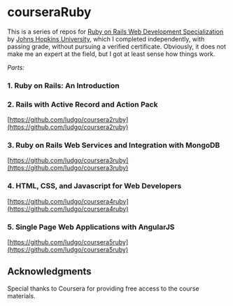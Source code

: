 # courseraRuby

This is a series of repos for [Ruby on Rails Web Development Specialization](https://www.coursera.org/specializations/ruby-on-rails) by [Johns Hopkins University](https://www.jhu.edu/), which I completed independently, with passing grade, without pursuing a verified certificate. Obviously, it does not make me an expert at the field, but I got at least sense how things work.


*Parts:*

### 1. Ruby on Rails: An Introduction

### 2. Rails with Active Record and Action Pack
[https://github.com/ludgo/coursera2ruby](https://github.com/ludgo/coursera2ruby)

### 3. Ruby on Rails Web Services and Integration with MongoDB
[https://github.com/ludgo/coursera3ruby](https://github.com/ludgo/coursera3ruby)

### 4. HTML, CSS, and Javascript for Web Developers
[https://github.com/ludgo/coursera4ruby](https://github.com/ludgo/coursera4ruby)

### 5. Single Page Web Applications with AngularJS
[https://github.com/ludgo/coursera5ruby](https://github.com/ludgo/coursera5ruby)

## Acknowledgments

Special thanks to Coursera for providing free access to the course materials.

